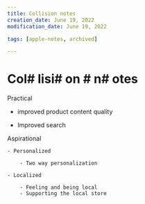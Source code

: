 ```yaml
---
title: Collision notes
creation_date: June 19, 2022
modification_date: June 19, 2022

tags: [apple-notes, archived]

---
```



# Col# lisi# on # n# otes

Practical

- improved product content quality

- Improved search 

Aspirational

	- Personalized 

		- Two way personalization 

	- Localized

		- Feeling and being local
		- Supporting the local store 


